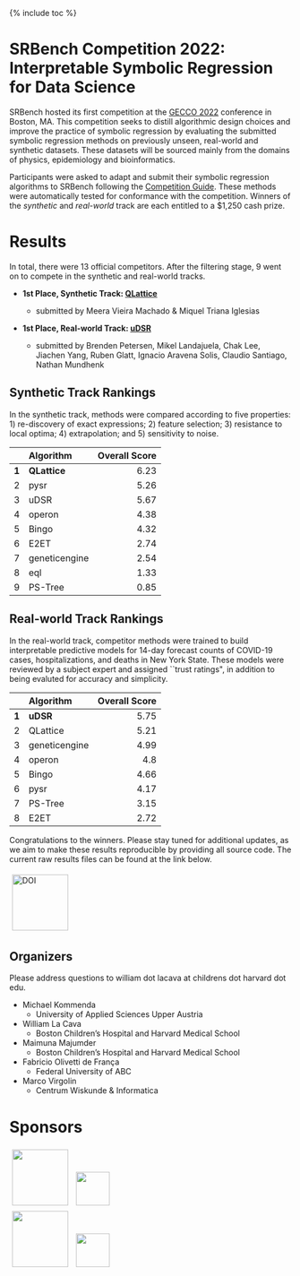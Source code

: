 
{% include toc %}

# SRBench Competition 2022: Interpretable Symbolic Regression for Data Science


SRBench hosted its first competition at the [GECCO 2022](https://gecco-2022.sigevo.org/) conference in Boston, MA. 
This competition seeks to distill algorithmic design choices and improve the practice of symbolic regression by evaluating the submitted symbolic regression methods on previously unseen, real-world and synthetic datasets. 
These datasets will be sourced mainly from the domains of physics, epidemiology and bioinformatics.

Participants were asked to adapt and submit their symbolic regression algorithms to SRBench following the [Competition Guide](/srbench/competition-guide/).
These methods were automatically tested for conformance with the competition.
Winners of the *synthetic* and *real-world* track are each entitled to a $1,250 cash prize.  

# Results

In total, there were 13 official competitors. 
After the filtering stage, 9 went on to compete in the synthetic and real-world tracks. 

- **1st Place, Synthetic Track: [QLattice](https://github.com/brendenpetersen/deep-symbolic-optimization)**
    - submitted by Meera Vieira Machado & Miquel Triana Iglesias

- **1st Place, Real-world Track: [uDSR](https://github.com/brendenpetersen/deep-symbolic-optimization)**
    - submitted by Brenden Petersen,  Mikel Landajuela, Chak Lee, Jiachen Yang, Ruben Glatt, Ignacio Aravena Solis, Claudio Santiago, Nathan Mundhenk

## Synthetic Track Rankings

In the synthetic track, methods were compared according to five properties: 1) re-discovery of exact expressions; 2) feature selection; 3) resistance to local optima; 4) extrapolation; and 5) sensitivity to noise. 

|    | Algorithm     |   Overall Score |
|---:|:--------------|--------------:|
|  **1** | **QLattice**      |          6.23 |
|  2 | pysr          |          5.26 |
|  3 | uDSR          |          5.67 |
|  4 | operon        |          4.38 |
|  5 | Bingo         |          4.32 |
|  6 | E2ET          |          2.74 |
|  7 | geneticengine |          2.54 |
|  8 | eql           |          1.33 |
|  9 | PS-Tree       |          0.85 |

## Real-world Track Rankings

In the real-world track, competitor methods were trained to build interpretable predictive models for 14-day forecast counts of COVID-19 cases, hospitalizations, and deaths in New York State. 
These models were reviewed by a subject expert and assigned ``trust ratings", in addition to being evaluted for accuracy and simplicity. 


|    | Algorithm     |   Overall Score |
|---:|:--------------|--------------:|
|  **1** | **uDSR**          |          5.75 |
|  2 | QLattice      |          5.21 |
|  3 | geneticengine |          4.99 |
|  4 | operon        |          4.8  |
|  5 | Bingo         |          4.66 |
|  6 | pysr          |          4.17 |
|  7 | PS-Tree       |          3.15 |
|  8 | E2ET          |          2.72 |


Congratulations to the winners. 
Please stay tuned for additional updates, as we aim to make these results reproducible by providing all source code. 
The current raw results files can be found at the link below. 

[![DOI](https://zenodo.org/badge/DOI/10.5281/zenodo.6842176.svg)](https://doi.org/10.5281/zenodo.6842176)

## Organizers

Please address questions to william dot lacava at childrens dot harvard dot edu. 

- Michael Kommenda
    - University of Applied Sciences Upper Austria
- William La Cava
    - Boston Children’s Hospital and Harvard Medical School
- Maimuna Majumder
    - Boston Children’s Hospital and Harvard Medical School
- Fabricio Olivetti de França
    - Federal University of ABC
- Marco Virgolin
    - Centrum Wiskunde & Informatica

# Sponsors
<style>
img {
    height: 100px;
    margin: 5px;
}
</style>

<a href="http://www.chip.org" ><img style="float:center;" src="../assets/images/chip-logo_0.png"></a>
<a href="http://www.chip.org" ><img style="float:center; height:60px;" src="../assets/images/bch-hvd.png"></a>
<br>
<a href="https://heal.heuristiclab.com" ><img style="float:center;" src="../assets/images/20211004_HEAL-Logo_v7.png"></a>
<a href="https://heal.heuristiclab.com" ><img style="float:center;height:60px;" src="../assets/images/uasau.png"></a>
